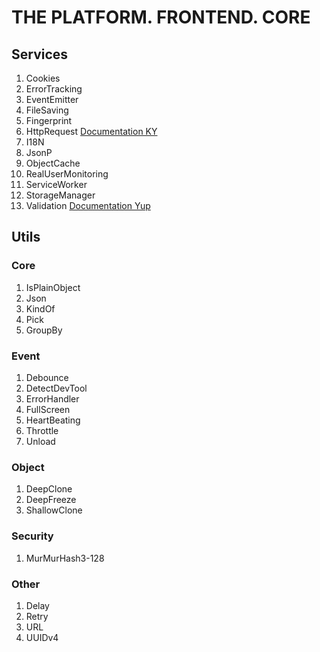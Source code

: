 # THE PLATFORM. FRONTEND. CORE

## Services

1. Cookies
2. ErrorTracking
3. EventEmitter
4. FileSaving
5. Fingerprint
6. HttpRequest [Documentation KY](https://github.com/sindresorhus/ky)
7. I18N
8. JsonP
9. ObjectCache
10. RealUserMonitoring
11. ServiceWorker
12. StorageManager
13. Validation [Documentation Yup](https://github.com/jquense/yup)

## Utils

### Core

1. IsPlainObject
2. Json
3. KindOf
4. Pick
5. GroupBy

### Event

1. Debounce
2. DetectDevTool
3. ErrorHandler
4. FullScreen
5. HeartBeating
6. Throttle
7. Unload

### Object

1. DeepClone
2. DeepFreeze
3. ShallowClone

### Security

1. MurMurHash3-128

### Other

1. Delay
2. Retry
3. URL
4. UUIDv4
